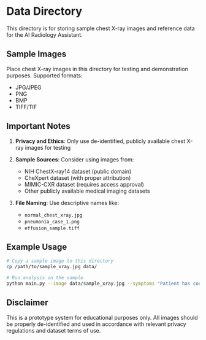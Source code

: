 # Data Directory

This directory is for storing sample chest X-ray images and reference data for the AI Radiology Assistant.

## Sample Images

Place chest X-ray images in this directory for testing and demonstration purposes. Supported formats:
- JPG/JPEG
- PNG
- BMP
- TIFF/TIF

## Important Notes

1. **Privacy and Ethics**: Only use de-identified, publicly available chest X-ray images for testing
2. **Sample Sources**: Consider using images from:
   - NIH ChestX-ray14 dataset (public domain)
   - CheXpert dataset (with proper attribution)
   - MIMIC-CXR dataset (requires access approval)
   - Other publicly available medical imaging datasets

3. **File Naming**: Use descriptive names like:
   - `normal_chest_xray.jpg`
   - `pneumonia_case_1.png`
   - `effusion_sample.tiff`

## Example Usage

```bash
# Copy a sample image to this directory
cp /path/to/sample_xray.jpg data/

# Run analysis on the sample
python main.py --image data/sample_xray.jpg --symptoms "Patient has cough and fever"
```

## Disclaimer

This is a prototype system for educational purposes only. All images should be properly de-identified and used in accordance with relevant privacy regulations and dataset terms of use. 
